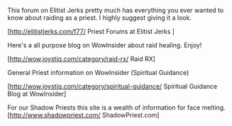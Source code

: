This forum on Elitist Jerks pretty much has everything you ever wanted to know about raiding as a priest. I highly suggest giving it a look.

[http://elitistjerks.com/f77/  Priest Forums at Elitist Jerks ]


Here's a all purpose blog on WowInsider about raid healing. Enjoy!

[http://wow.joystiq.com/category/raid-rx/ Raid RX]


General Priest information on WowInsider (Spiritual Guidance)

[http://wow.joystiq.com/category/spiritual-guidance/ Spiritual Guidance Blog at WowInsider]


For our Shadow Priests this site is a wealth of information for face melting.
[http://www.shadowpriest.com/ ShadowPriest.com]